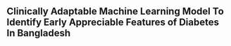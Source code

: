 ## Clinically Adaptable Machine Learning Model To Identify Early Appreciable Features of Diabetes In Bangladesh
